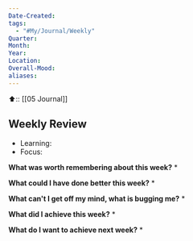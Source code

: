 ```yaml
---
Date-Created: 
tags:
  - "#My/Journal/Weekly"
Quarter: 
Month: 
Year:
Location:
Overall-Mood:
aliases:
---
```


⬆️:: [[05 Journal]]

## Weekly Review
- Learning:
- Focus:

**What was worth remembering about this week?**
* 

**What could I have done better this week?**
* 

**What can't I get off my mind, what is bugging me?**
* 

**What did I achieve this week?** 
* 

**What do I want to achieve next week?** 
* 
